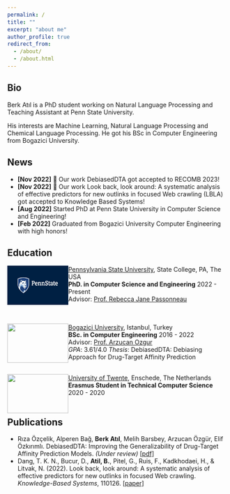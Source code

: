 ```yaml
---
permalink: /
title: ""
excerpt: "about me"
author_profile: true
redirect_from: 
  - /about/
  - /about.html
---
```


## Bio

Berk Atıl is a PhD student working on Natural Language Processing and Teaching Assistant at Penn State University.

His interests are Machine Learning, Natural Language Processing and Chemical Language Processing. He got his BSc in Computer Engineering from Bogazici University. 


## News
- **[Nov 2022]** :tada: Our work DebiasedDTA got accepted to RECOMB 2023!
- **[Nov 2022]** :tada: Our work Look back, look around: A systematic analysis of effective predictors for new outlinks in focused Web crawling (LBLA) got accepted to Knowledge Based Systems!
- **[Aug 2022]** Started PhD at Penn State University in Computer Science and Engineering!
- **[Feb 2022]** Graduated from Bogazici University Computer Engineering with high honors!

  
## Education

<img align="left" width="140" height="90" src="../images/PSU.jpg">

   [Pennsylvania State University](https://www.psu.edu/), State College, PA, The USA<br/>
   **PhD. in Computer Science and Engineering**    2022 - Present <br/>
   Advisor: [Prof. Rebecca Jane Passonneau](https://sites.psu.edu/becky/)<br/>
   <br/>
   <br/>


<img align="left" width="140" height="90" src="https://upload.wikimedia.org/wikipedia/en/7/76/Boğaziçi_University_logo.svg">

   [Bogazici University](http://boun.edu.tr/), Istanbul, Turkey<br/>
   **BSc. in Computer Engineering**    2016 - 2022<br/>
   Advisor: [Prof. Arzucan Ozgur](https://www.cmpe.boun.edu.tr/~ozgur/)<br/>
   *GPA*: 3.61/4.0 *Thesis*: DebiasedDTA: Debiasing Approach for Drug-Target Affinity Prediction
   <br/>
   <br/>

<img align="left" width="140" height="90" src="https://upload.wikimedia.org/wikipedia/commons/1/16/University-of-twente-letters.jpg">

   [University of Twente](https://www.utwente.nl/en/), Enschede, The Netherlands<br/>
   **Erasmus Student in Technical Computer Science**    2020 - 2020<br/>
 <br/>


## Publications
* Rıza Özçelik, Alperen Bağ, **Berk Atıl**, Melih Barsbey, Arzucan Özgür, Elif Özkırımlı. DebiasedDTA: Improving the Generalizability of Drug-Target Affinity
Prediction Models. _(Under review)_ [[pdf]](https://arxiv.org/pdf/2107.05556.pdf)
* Dang, T. K. N., Bucur, D., **Atil, B.**, Pitel, G., Ruis, F., Kadkhodaei, H., & Litvak, N. (2022). Look back, look around: A systematic analysis of effective predictors for new outlinks in focused Web crawling. _Knowledge-Based Systems_, 110126. [[paper]](https://www.sciencedirect.com/science/article/pii/S0950705122012229)

